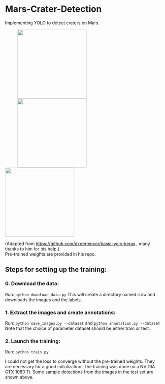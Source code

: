 # Mars-Crater-Detection
Implementing YOLO to detect craters on Mars. </br>


<p float="left">
  <img src="https://raw.githubusercontent.com/alrzmshy/Mars-Crater-Detection/master/test1.png" width="224" hspace="40"/>
  <img src="https://raw.githubusercontent.com/alrzmshy/Mars-Crater-Detection/master/test2.png" width="224" hspace="40"/> 
  <img src="https://raw.githubusercontent.com/alrzmshy/Mars-Crater-Detection/master/test7.png" width="224" />
</p>

(Adapted from https://github.com/experiencor/basic-yolo-keras , many thanks to him for his help.)</br>
Pre-trained weights are provided in his repo.

## Steps for setting up the training:

### 0. Download the data:

Run: `python download_data.py`
This will create a directory named `data` and downloads the images and the labels.

### 1. Extract the images and create annotations:

Run: `python save_images.py --dataset` and `python annotation.py --dataset` </br>
Note that the choice of parameter dataset should be either train or test.

### 2. Launch the training:

Run: `python train.py`</br>

I could not get the loss to converge without the pre-trained weights. They are necessary for a good initialization. The training was done on a NVIDIA GTX 1080 Ti. Some sample detections from the images in the test set are shown above.</br>




